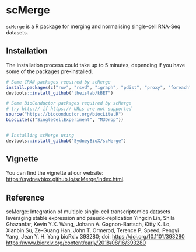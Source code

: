 # scMerge

`scMerge` is a R package for merging and normalising single-cell RNA-Seq datasets.


## Installation 

The installation process could take up to 5 minutes, depending if you have some of the packages pre-installed. 

``` r
# Some CRAN packages required by scMerge
install.packages(c("ruv", "rsvd", "igraph", "pdist", "proxy", "foreach", "doSNOW", "distr"))
devtools::install_github("theislab/kBET")

# Some BioConductor packages required by scMerge
# try http:// if https:// URLs are not supported
source("https://bioconductor.org/biocLite.R")
biocLite(c("SingleCellExperiment", "M3Drop"))


# Installing scMerge using
devtools::install_github("SydneyBioX/scMerge")
```

## Vignette

You can find the vignette at our website: https://sydneybiox.github.io/scMerge/index.html. 


## Reference

scMerge: Integration of multiple single-cell transcriptomics datasets leveraging stable expression and pseudo-replication
Yingxin Lin, Shila Ghazanfar, Kevin Y.X. Wang, Johann A. Gagnon-Bartsch, Kitty K. Lo, Xianbin Su, Ze-Guang Han, John T. Ormerod, Terence P. Speed, Pengyi Yang, Jean Y. H. Yang
bioRxiv 393280; doi: https://doi.org/10.1101/393280
https://www.biorxiv.org/content/early/2018/08/16/393280

